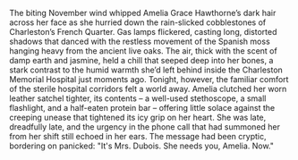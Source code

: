 The biting November wind whipped Amelia Grace Hawthorne’s dark hair across her face as she hurried down the rain-slicked cobblestones of Charleston’s French Quarter.  Gas lamps flickered, casting long, distorted shadows that danced with the restless movement of the Spanish moss hanging heavy from the ancient live oaks.  The air, thick with the scent of damp earth and jasmine, held a chill that seeped deep into her bones, a stark contrast to the humid warmth she’d left behind inside the Charleston Memorial Hospital just moments ago.  Tonight, however, the familiar comfort of the sterile hospital corridors felt a world away.  Amelia clutched her worn leather satchel tighter, its contents – a well-used stethoscope, a small flashlight, and a half-eaten protein bar – offering little solace against the creeping unease that tightened its icy grip on her heart.  She was late, dreadfully late, and the urgency in the phone call that had summoned her from her shift still echoed in her ears.  The message had been cryptic, bordering on panicked:  "It's Mrs. Dubois.  She needs you, Amelia.  Now."
